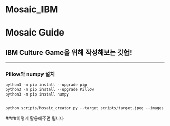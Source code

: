 # Mosaic_IBM

# Mosaic Guide

## IBM Culture Game을 위해 작성해보는 깃헙!
-------------------------------

### Pillow와 numpy 설치

``` python
python3 -m pip install --upgrade pip
python3 -m pip install --upgrade Pillow
python3 -m pip install numpy

``` 
``` python

python scripts/Mosaic_creator.py --target scripts/target.jpeg --images scripts/data/ --grid 60 60 --output ./IBM_Sangwon.jpeg

````


####이렇게 활용해주면 됩니다
